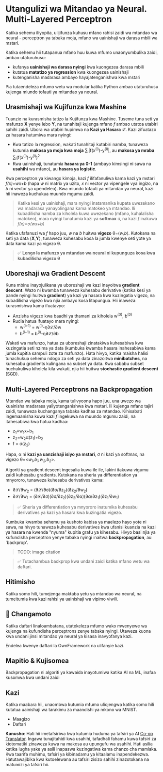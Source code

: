 <!--
CO_OP_TRANSLATOR_METADATA:
{
  "original_hash": "df98b2c59f87d8543135301e87969f70",
  "translation_date": "2025-05-20T02:24:59+00:00",
  "source_file": "15-rag-and-vector-databases/data/own_framework.md",
  "language_code": "sw"
}
-->
# Utangulizi wa Mitandao ya Neural. Multi-Layered Perceptron

Katika sehemu iliyopita, ulijifunza kuhusu mfano rahisi zaidi wa mtandao wa neural - perceptron ya tabaka moja, mfano wa uainishaji wa darasa mbili wa mstari.

Katika sehemu hii tutapanua mfano huu kuwa mfumo unaonyumbulika zaidi, ambao utaturuhusu:

* kufanya **uainishaji wa darasa nyingi** kwa kuongezea darasa mbili
* kutatua **matatizo ya regression** kwa kuongezea uainishaji
* kutenganisha madarasa ambayo hayajatenganishwa kwa mstari

Pia tutaendeleza mfumo wetu wa modular katika Python ambao utaturuhusu kujenga miundo tofauti ya mitandao ya neural.

## Urasmishaji wa Kujifunza kwa Mashine

Tuanzie na kurasmisha tatizo la Kujifunza kwa Mashine. Tuseme tuna seti ya mafunzo **X** yenye lebo **Y**, na tunahitaji kujenga mfano *f* ambao utatoa utabiri sahihi zaidi. Ubora wa utabiri hupimwa na **Kazi ya Hasara** ℒ. Kazi zifuatazo za hasara hutumiwa mara nyingi:

* Kwa tatizo la regression, wakati tunahitaji kutabiri namba, tunaweza kutumia **makosa ya moja kwa moja** ∑<sub>i</sub>|f(x<sup>(i)</sup>)-y<sup>(i)</sup>|, au **makosa ya mraba** ∑<sub>i</sub>(f(x<sup>(i)</sup>)-y<sup>(i)</sup>)<sup>2</sup>
* Kwa uainishaji, tunatumia **hasara ya 0-1** (ambayo kimsingi ni sawa na **usahihi** wa mfano), au **hasara ya logistic**.

Kwa perceptron ya kiwango kimoja, kazi *f* ilifafanuliwa kama kazi ya mstari *f(x)=wx+b* (hapa *w* ni matrix ya uzito, *x* ni vector ya vipengele vya ingizo, na *b* ni vector ya upendeleo). Kwa miundo tofauti ya mitandao ya neural, kazi hii inaweza kuchukua muundo mgumu zaidi.

> Katika kesi ya uainishaji, mara nyingi inatamanika kupata uwezekano wa madarasa yanayolingana kama matokeo ya mtandao. Ili kubadilisha namba za kiholela kuwa uwezekano (mfano, kuhalalisha matokeo), mara nyingi tunatumia kazi ya **softmax** σ, na kazi *f* inakuwa *f(x)=σ(wx+b)*

Katika ufafanuzi wa *f* hapo juu, *w* na *b* huitwa **vigezo** θ=⟨*w,b*⟩. Kutokana na seti ya data ⟨**X**,**Y**⟩, tunaweza kuhesabu kosa la jumla kwenye seti yote ya data kama kazi ya vigezo θ.

> ✅ **Lengo la mafunzo ya mtandao wa neural ni kupunguza kosa kwa kubadilisha vigezo θ**

## Uboreshaji wa Gradient Descent

Kuna mbinu inayojulikana ya uboreshaji wa kazi inayoitwa **gradient descent**. Wazo ni kwamba tunaweza kuhesabu derivative (katika kesi ya pande nyingi huitwa **gradient**) ya kazi ya hasara kwa kuzingatia vigezo, na kubadilisha vigezo kwa njia ambayo kosa litapungua. Hii inaweza kurasmishwa kama ifuatavyo:

* Anzisha vigezo kwa baadhi ya thamani za kiholela w<sup>(0)</sup>, b<sup>(0)</sup>
* Rudia hatua ifuatayo mara nyingi:
    - w<sup>(i+1)</sup> = w<sup>(i)</sup>-η∂ℒ/∂w
    - b<sup>(i+1)</sup> = b<sup>(i)</sup>-η∂ℒ/∂b

Wakati wa mafunzo, hatua za uboreshaji zinatakiwa kuhesabiwa kwa kuzingatia seti nzima ya data (kumbuka kwamba hasara inahesabiwa kama jumla kupitia sampuli zote za mafunzo). Hata hivyo, katika maisha halisi tunachukua sehemu ndogo za seti ya data zinazoitwa **minibatches**, na kuhesabu gradients kulingana na subset ya data. Kwa sababu subset huchukuliwa kiholela kila wakati, njia hii huitwa **stochastic gradient descent** (SGD).

## Multi-Layered Perceptrons na Backpropagation

Mtandao wa tabaka moja, kama tulivyoona hapo juu, una uwezo wa kuainisha madarasa yaliyotenganishwa kwa mstari. Ili kujenga mfano tajiri zaidi, tunaweza kuchanganya tabaka kadhaa za mtandao. Kihisabati ingemaanisha kuwa kazi *f* ingekuwa na muundo mgumu zaidi, na itahesabiwa kwa hatua kadhaa:
* z<sub>1</sub>=w<sub>1</sub>x+b<sub>1</sub>
* z<sub>2</sub>=w<sub>2</sub>α(z<sub>1</sub>)+b<sub>2</sub>
* f = σ(z<sub>2</sub>)

Hapa, α ni **kazi ya uanzishaji isiyo ya mstari**, σ ni kazi ya softmax, na vigezo θ=<*w<sub>1</sub>,b<sub>1</sub>,w<sub>2</sub>,b<sub>2</sub>*>.

Algoriti ya gradient descent ingesalia kuwa ile ile, lakini itakuwa vigumu zaidi kuhesabu gradients. Kutokana na sheria ya differentiation ya mnyororo, tunaweza kuhesabu derivatives kama:

* ∂ℒ/∂w<sub>2</sub> = (∂ℒ/∂σ)(∂σ/∂z<sub>2</sub>)(∂z<sub>2</sub>/∂w<sub>2</sub>)
* ∂ℒ/∂w<sub>1</sub> = (∂ℒ/∂σ)(∂σ/∂z<sub>2</sub>)(∂z<sub>2</sub>/∂α)(∂α/∂z<sub>1</sub>)(∂z<sub>1</sub>/∂w<sub>1</sub>)

> ✅ Sheria ya differentiation ya mnyororo inatumika kuhesabu derivatives ya kazi ya hasara kwa kuzingatia vigezo.

Kumbuka kwamba sehemu ya kushoto kabisa ya maelezo hayo yote ni sawa, na hivyo tunaweza kuhesabu derivatives kwa ufanisi kuanzia na kazi ya hasara na kwenda "nyuma" kupitia grafu ya kihesabu. Hivyo basi njia ya kufundisha perceptron yenye tabaka nyingi inaitwa **backpropagation**, au 'backprop'.

> TODO: image citation

> ✅ Tutachambua backprop kwa undani zaidi katika mfano wetu wa daftari.

## Hitimisho

Katika somo hili, tumejenga maktaba yetu ya mtandao wa neural, na tumeitumia kwa kazi rahisi ya uainishaji wa vipimo viwili.

## 🚀 Changamoto

Katika daftari linaloambatana, utatekeleza mfumo wako mwenyewe wa kujenga na kufundisha perceptrons zenye tabaka nyingi. Utaweza kuona kwa undani jinsi mitandao ya neural ya kisasa inavyofanya kazi.

Endelea kwenye daftari la OwnFramework na ulifanyie kazi.

## Mapitio & Kujisomea

Backpropagation ni algoriti ya kawaida inayotumiwa katika AI na ML, inafaa kusomwa kwa undani zaidi

## Kazi

Katika maabara hii, unaombwa kutumia mfumo uliojengwa katika somo hili kutatua uainishaji wa tarakimu za maandishi ya mkono wa MNIST.

* Maagizo
* Daftari

**Kanusho**: 
Hati hii imetafsiriwa kwa kutumia huduma ya tafsiri ya AI [Co-op Translator](https://github.com/Azure/co-op-translator). Ingawa tunajitahidi kwa usahihi, tafadhali fahamu kuwa tafsiri za kiotomatiki zinaweza kuwa na makosa au upungufu wa usahihi. Hati asilia katika lugha yake ya asili inapaswa kuzingatiwa kama chanzo cha mamlaka. Kwa taarifa muhimu, tafsiri ya kibinadamu ya kitaalamu inapendekezwa. Hatutawajibika kwa kutoelewana au tafsiri zisizo sahihi zinazotokana na matumizi ya tafsiri hii.